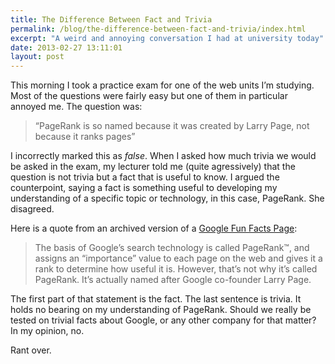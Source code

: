 ```yaml
---
title: The Difference Between Fact and Trivia
permalink: /blog/the-difference-between-fact-and-trivia/index.html
excerpt: "A weird and annoying conversation I had at university today"
date: 2013-02-27 13:11:01
layout: post
---
```


This morning I took a practice exam for one of the web units I’m studying. Most of the questions were fairly easy but one of them in particular annoyed me. The question was:

> “PageRank is so named because it was created by Larry Page, not because it ranks pages”

I incorrectly marked this as _false_. When I asked how much trivia we would be asked in the exam, my lecturer told me (quite agressively) that the question is not trivia but a fact that is useful to know. I argued the counterpoint, saying a fact is something useful to developing my understanding of a specific topic or technology, in this case, PageRank. She disagreed. 

Here is a quote from an archived version of a [Google Fun Facts Page](http://web.archive.org/web/20090424093934/http://www.google.com/press/funfacts.html):

> The basis of Google’s search technology is called PageRank™, and assigns an “importance” value to each page on the web and gives it a rank to determine how useful it is. However, that’s not why it’s called PageRank. It’s actually named after Google co-founder Larry Page.

The first part of that statement is the fact. The last sentence is trivia. It holds no bearing on my understanding of PageRank. Should we really be tested on trivial facts about Google, or any other company for that matter? In my opinion, no. 

Rant over.